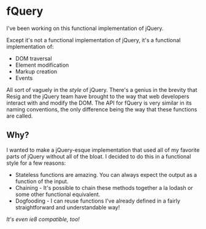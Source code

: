 # fQuery

I've been working on this functional implementation of jQuery.

Except it's not a functional implementation of jQuery, it's a functional implementation of:

- DOM traversal
- Element modification
- Markup creation
- Events

All sort of vaguely in the _style_ of jQuery. There's a genius in the brevity that Resig and the jQuery team have brought to the way that web developers interact with and modify the DOM. The API for fQuery is very similar in its naming conventions, the only difference being the way that these functions are called. 

## Why?

I wanted to make a jQuery-esque implementation that used all of my favorite parts of jQuery without all of the bloat. I decided to do this in a functional style for a few reasons:

- Stateless functions are amazing. You can always expect the output as a function of the input.
- Chaining - It's possible to chain these methods together a la lodash or some other functional equivalent.
- Dogfooding - I can reuse functions I've already defined in a fairly straightforward and understandable way!

_It's even ie8 compatible, too!_